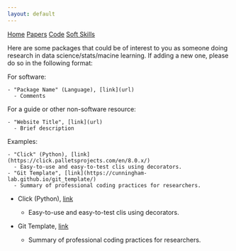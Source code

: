 ```yaml
---
layout: default
---
```


<script src='https://cdnjs.cloudflare.com/ajax/libs/mathjax/2.7.5/latest.js?config=TeX-MML-AM_CHTML' async></script>

<div class="topnav">
  <a href="../group_resources/">Home</a>
  <a href="papers">Papers</a>
  <a class="active" href="#">Code</a>
  <a href="soft_skills">Soft Skills</a>
</div>

Here are some packages that could be of interest to you as someone doing research in data science/stats/macine learning. If adding a new one, please do so in the following format:  

For software: 

```
- "Package Name" (Language), [link](url)
  - Comments 
```

For a guide or other non-software resource: 

```
- "Website Title", [link](url)
  - Brief description
```

Examples:  

```
- "Click" (Python), [link](https://click.palletsprojects.com/en/8.0.x/) 
  - Easy-to-use and easy-to-test clis using decorators.   
- "Git Template", [link](https://cunningham-lab.github.io/git_template/)  
  - Summary of professional coding practices for researchers. 
```

- Click (Python), [link](https://click.palletsprojects.com/en/8.0.x/) 
  - Easy-to-use and easy-to-test clis using decorators.   


- Git Template, [link](https://cunningham-lab.github.io/git_template/)  
  - Summary of professional coding practices for researchers. 
